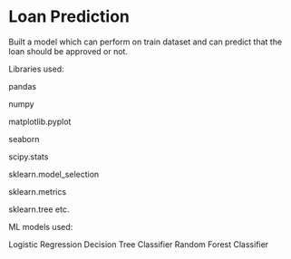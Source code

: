 # Loan Prediction

Built a model which can perform on train dataset and can predict that the loan should be approved or not.




Libraries used:

pandas

numpy

matplotlib.pyplot

seaborn

scipy.stats

sklearn.model_selection

sklearn.metrics

sklearn.tree etc.







ML models used:

Logistic Regression
Decision Tree Classifier
Random Forest Classifier
